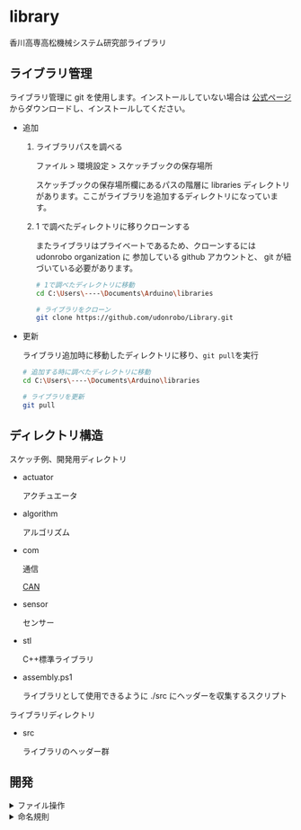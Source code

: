 # library

香川高専高松機械システム研究部ライブラリ

## ライブラリ管理

ライブラリ管理に git を使用します。インストールしていない場合は [公式ページ](https://git-scm.com/download/win) からダウンロードし、インストールしてください。

-   追加

    1. ライブラリパスを調べる

        ファイル > 環境設定 > スケッチブックの保存場所

        スケッチブックの保存場所欄にあるパスの階層に libraries ディレクトリがあります。ここがライブラリを追加するディレクトリになっています。

    2. 1 で調べたディレクトリに移りクローンする

        またライブラリはプライベートであるため、クローンするには udonrobo organization に 参加している github アカウントと、 git が紐づいている必要があります。

        ```sh
        # 1で調べたディレクトリに移動
        cd C:\Users\----\Documents\Arduino\libraries

        # ライブラリをクローン
        git clone https://github.com/udonrobo/Library.git
        ```

-   更新

    ライブラリ追加時に移動したディレクトリに移り、`git pull`を実行

    ```sh
    # 追加する時に調べたディレクトリに移動
    cd C:\Users\----\Documents\Arduino\libraries

    # ライブラリを更新
    git pull
    ```

## ディレクトリ構造

スケッチ例、開発用ディレクトリ

-   actuator

    アクチュエータ

-   algorithm

    アルゴリズム

-   com

    通信

    [CAN](./com/can/README.md)

    <!-- [I2C](./com/i2c/README.md) -->

    <!-- [SPI](./com/spi/README.md) どなたか作ってぇぇぇぇぇ -->

-   sensor

    センサー

-   stl

    C++標準ライブラリ

-   assembly.ps1

    ライブラリとして使用できるように ./src にヘッダーを収集するスクリプト

ライブラリディレクトリ

-   src

    ライブラリのヘッダー群

## 開発

<details>
<summary>ファイル操作</summary>

1. 開発用ディレクトリでヘッダーファイル等を作成、または編集

2. 新規追加時の場合、`assembly.ps1` 内 `sources` 配列に開発したファイルのパスを追加

    `Library\hoge\hogehoge.hpp` ファイルを収集対象に追加する場合、`"${selfpath}\hoge\hogehoge.hpp"` の様にパスを指定し、配列に追加します。

    `selfpath` には `assembly.ps1` の親ディレクトリのパスが代入されています。

3. assembly.ps1 を powershell で実行

    src ディレクトリに開発したファイルがコピーされます

    ```sh
    cd ---\Library
    .\assembly.ps1
    ```

</details>


<details>
<summary>命名規則</summary>

-   禁止事項

    -   アンダースコアから始まる識別子名は禁止

        言語規格や処理系で使うために予約されている可能性があるため。また将来的に予約語になる可能性があるため。

-   ファイル名

    アッパーキャメルケース

    拡張子主に `.ino`, `.hpp`, `.cpp`

    `SampleClass.hpp`

-   変数

    ローワーキャメルケース

    ```cpp
    int i = 0;
    auto timeMs = millis();
    ```

-   定数

    -   define マクロ

        コンスタントケース

        名前衝突を防ぐためなるべく長く、なるべく undef する。

        ```cpp
        #define SERIAL_DATA_LENGTH (128)
        ```

    -   const 定数

        ローワーキャメルケース

        ```cpp
        const int id = GetID();
        const size_t dataLength = reader.length();
        ```

    -   constexpr 定数

        アッパーキャメルケース or コンスタントケース

        ```cpp
        constexpr int Size = 256;
        constexpr int DataSize = 1024;
        constexpr uint8_t LED_PIN = 13;
        ```

-   関数名

    -   グローバル関数

        アッパーキャメルケース

        なるべく動詞

        ```cpp
        void Init() {}
        uint8_t GetSerialData() {}
        ```

    -   メンバ関数名

        ローワーキャメルケース

        なるべく動詞(size, length 等はよく使われるのでﾖｼｯ)

        ```cpp
        void begin();
        double getData();
        ```

    -   関数クロージャー

        ローワーキャメルケース

        なるべく短く

        ```cpp
        const auto f = []() {};
        const auto read = []() {};
        ```

-   クラス、構造体名

    アッパーキャメルケース or スネークケース(テンプレートメタプログラミング用)

    名詞

    ```cpp
    class SerialWriter {};
    class PIDController {};  // PIDのような単語は頭文字をとった略語であるため、Pid のようにしない

    template<typename T, typename U>
    struct is_same {};
    ```

-   template パラメーター

    アッパーキャメルケース

    なるべく短く

    ```cpp
    template<class Ty>
    template<size_t Size>
    ```

-   特殊ケース

    C++ STL や Boost 等にあるクラス、関数名を模倣する場合、それぞれのライブラリの命名規則に従う。

</details>

